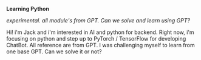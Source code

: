 ****Learning Python****

*experimental. all module's from GPT. Can we solve and learn using GPT?*

Hi! i'm Jack and i'm interested in AI and python for backend. 
Right now, i'm focusing on python and step up to PyTorch / TensorFlow for developing ChatBot.
All reference are from GPT. I was challenging myself to learn from one base GPT. Can we solve it or not?
